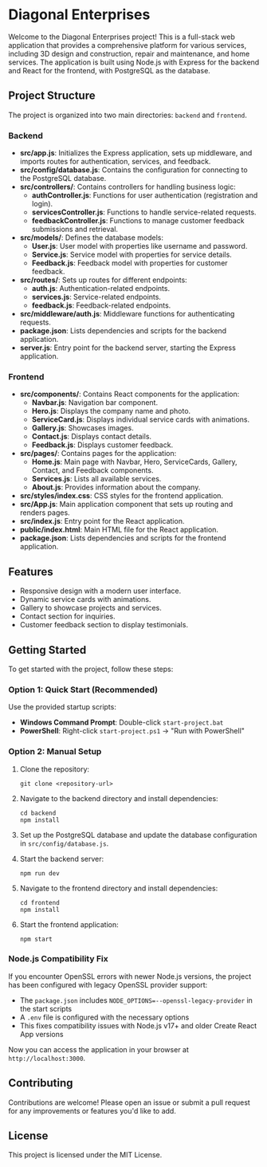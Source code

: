 # Diagonal Enterprises

Welcome to the Diagonal Enterprises project! This is a full-stack web application that provides a comprehensive platform for various services, including 3D design and construction, repair and maintenance, and home services. The application is built using Node.js with Express for the backend and React for the frontend, with PostgreSQL as the database.

## Project Structure

The project is organized into two main directories: `backend` and `frontend`.

### Backend

- **src/app.js**: Initializes the Express application, sets up middleware, and imports routes for authentication, services, and feedback.
- **src/config/database.js**: Contains the configuration for connecting to the PostgreSQL database.
- **src/controllers/**: Contains controllers for handling business logic:
  - **authController.js**: Functions for user authentication (registration and login).
  - **servicesController.js**: Functions to handle service-related requests.
  - **feedbackController.js**: Functions to manage customer feedback submissions and retrieval.
- **src/models/**: Defines the database models:
  - **User.js**: User model with properties like username and password.
  - **Service.js**: Service model with properties for service details.
  - **Feedback.js**: Feedback model with properties for customer feedback.
- **src/routes/**: Sets up routes for different endpoints:
  - **auth.js**: Authentication-related endpoints.
  - **services.js**: Service-related endpoints.
  - **feedback.js**: Feedback-related endpoints.
- **src/middleware/auth.js**: Middleware functions for authenticating requests.
- **package.json**: Lists dependencies and scripts for the backend application.
- **server.js**: Entry point for the backend server, starting the Express application.

### Frontend

- **src/components/**: Contains React components for the application:
  - **Navbar.js**: Navigation bar component.
  - **Hero.js**: Displays the company name and photo.
  - **ServiceCard.js**: Displays individual service cards with animations.
  - **Gallery.js**: Showcases images.
  - **Contact.js**: Displays contact details.
  - **Feedback.js**: Displays customer feedback.
- **src/pages/**: Contains pages for the application:
  - **Home.js**: Main page with Navbar, Hero, ServiceCards, Gallery, Contact, and Feedback components.
  - **Services.js**: Lists all available services.
  - **About.js**: Provides information about the company.
- **src/styles/index.css**: CSS styles for the frontend application.
- **src/App.js**: Main application component that sets up routing and renders pages.
- **src/index.js**: Entry point for the React application.
- **public/index.html**: Main HTML file for the React application.
- **package.json**: Lists dependencies and scripts for the frontend application.

## Features

- Responsive design with a modern user interface.
- Dynamic service cards with animations.
- Gallery to showcase projects and services.
- Contact section for inquiries.
- Customer feedback section to display testimonials.

## Getting Started

To get started with the project, follow these steps:

### Option 1: Quick Start (Recommended)
Use the provided startup scripts:
- **Windows Command Prompt**: Double-click `start-project.bat`
- **PowerShell**: Right-click `start-project.ps1` → "Run with PowerShell"

### Option 2: Manual Setup

1. Clone the repository:
   ```
   git clone <repository-url>
   ```

2. Navigate to the backend directory and install dependencies:
   ```
   cd backend
   npm install
   ```

3. Set up the PostgreSQL database and update the database configuration in `src/config/database.js`.

4. Start the backend server:
   ```
   npm run dev
   ```

5. Navigate to the frontend directory and install dependencies:
   ```
   cd frontend
   npm install
   ```

6. Start the frontend application:
   ```
   npm start
   ```

### Node.js Compatibility Fix

If you encounter OpenSSL errors with newer Node.js versions, the project has been configured with legacy OpenSSL provider support:

- The `package.json` includes `NODE_OPTIONS=--openssl-legacy-provider` in the start scripts
- A `.env` file is configured with the necessary options
- This fixes compatibility issues with Node.js v17+ and older Create React App versions

Now you can access the application in your browser at `http://localhost:3000`.

## Contributing

Contributions are welcome! Please open an issue or submit a pull request for any improvements or features you'd like to add.

## License

This project is licensed under the MIT License.
